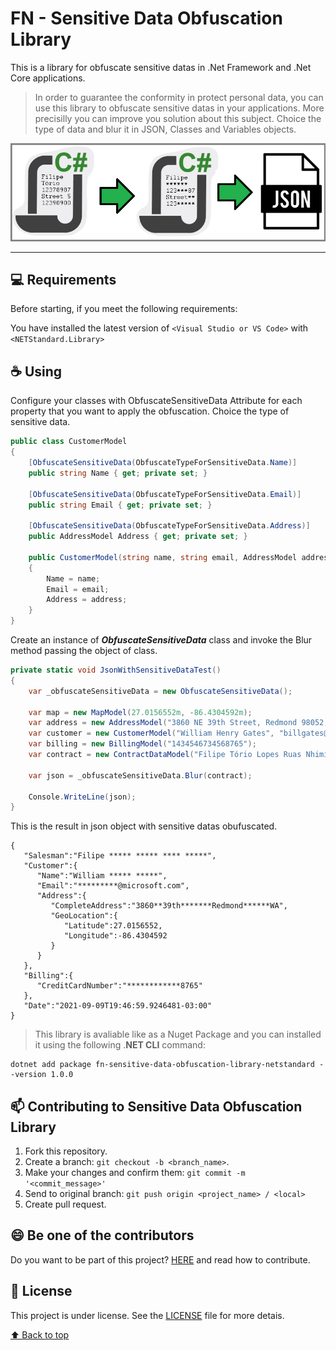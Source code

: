 # FN - Sensitive Data Obfuscation Library
This is a library for obfuscate sensitive datas in .Net Framework and .Net Core applications.

> In order to guarantee the conformity in protect personal data, you can use this library to obfuscate sensitive datas in your applications. More precisilly you can improve you solution about this subject. Choice the type of data and blur it in JSON, Classes and Variables objects. 

<img src="docs\diagram.png" alt="diagram">

<hr />


## 💻 Requirements

Before starting, if you meet the following requirements:

  You have installed the latest version of `<Visual Studio or VS Code>` with  `<NETStandard.Library>`
  

## ☕ Using

Configure your classes with ObfuscateSensitiveData Attribute for each property that you want to apply the obfuscation. Choice the type of sensitive data.

```c#
public class CustomerModel
{
    [ObfuscateSensitiveData(ObfuscateTypeForSensitiveData.Name)]
    public string Name { get; private set; }

    [ObfuscateSensitiveData(ObfuscateTypeForSensitiveData.Email)]
    public string Email { get; private set; }

    [ObfuscateSensitiveData(ObfuscateTypeForSensitiveData.Address)]
    public AddressModel Address { get; private set; }

    public CustomerModel(string name, string email, AddressModel address)
    {
        Name = name;
        Email = email;
        Address = address;
    }
}
```

Create an instance of <b><i>ObfuscateSensitiveData</i></b> class and invoke the Blur method passing the object of class.
```c#
private static void JsonWithSensitiveDataTest()
{
    var _obfuscateSensitiveData = new ObfuscateSensitiveData();

    var map = new MapModel(27.0156552m, -86.4304592m);
    var address = new AddressModel("3860 NE 39th Street, Redmond 98052, WA", map);
    var customer = new CustomerModel("William Henry Gates", "billgates@microsoft.com", address);
    var billing = new BillingModel("1434546734568765");
    var contract = new ContractDataModel("Filipe Tório Lopes Ruas Nhimi", customer, billing);

    var json = _obfuscateSensitiveData.Blur(contract);

    Console.WriteLine(json);
}
```

This is the result in json object with sensitive datas obufuscated.
```
{
   "Salesman":"Filipe ***** ***** **** *****",
   "Customer":{
      "Name":"William ***** *****",
      "Email":"*********@microsoft.com",
      "Address":{
         "CompleteAddress":"3860**39th*******Redmond******WA",
         "GeoLocation":{
            "Latitude":27.0156552,
            "Longitude":-86.4304592
         }
      }
   },
   "Billing":{
      "CreditCardNumber":"************8765"
   },
   "Date":"2021-09-09T19:46:59.9246481-03:00"
}
```
> This library is avaliable like as a Nuget Package and you can installed it using the following .<b>NET CLI</b> command:
```
dotnet add package fn-sensitive-data-obfuscation-library-netstandard --version 1.0.0
```

## 📫 Contributing to Sensitive Data Obfuscation Library

1. Fork this repository.
2. Create a branch: `git checkout -b <branch_name>`.
3. Make your changes and confirm them: `git commit -m '<commit_message>'`
4. Send to original branch: `git push origin <project_name> / <local>`
5. Create pull request.

## 😄 Be one of the contributors<br>

Do you want to be part of this project? [HERE](CONTRIBUTING.md) and read how to contribute.

## 📝 License

This project is under license. See the  [LICENSE](LICENSE.md) file for more detais.

[⬆ Back to top](#nome-do-projeto)<br>
